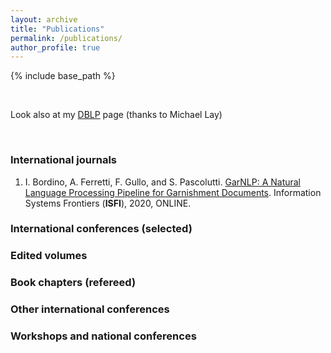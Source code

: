 ```yaml
---
layout: archive
title: "Publications"
permalink: /publications/
author_profile: true
---
```


{% include base_path %}

<br>

Look also at my [DBLP](http://www.informatik.uni-trier.de/~ley/pers/hc/g/Gullo:Francesco.html) page (thanks to Michael Lay)


<br>


### International journals

1. I. Bordino, A. Ferretti, F. Gullo, and S. Pascolutti.
[GarNLP: A Natural Language Processing Pipeline for Garnishment Documents](http://dx.doi.org/10.1007/s10796-020-09997-0).
Information Systems Frontiers (**ISFI**), 2020, ONLINE.


### International conferences (selected)


### Edited volumes


### Book chapters (refereed)


### Other international conferences


### Workshops and national conferences
